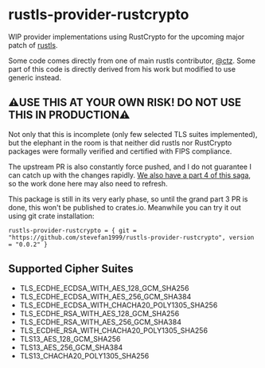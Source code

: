 # rustls-provider-rustcrypto

WIP provider implementations using RustCrypto for the upcoming major patch of [rustls](https://github.com/rustls/rustls/pull/1405).

Some code comes directly from one of main rustls contributor, [@ctz](https://github.com/ctz). Some part of this code is directly derived from his work but modified to use generic instead.

## ⚠️USE THIS AT YOUR OWN RISK! DO NOT USE THIS IN PRODUCTION⚠️

Not only that this is incomplete (only few selected TLS suites implemented), but the elephant in the room is that neither did rustls nor RustCrypto packages were formally verified and certified with FIPS compliance.

The upstream PR is also constantly force pushed, and I do not guarantee I can catch up with the changes rapidly. [We also have a part 4 of this saga](https://github.com/rustls/rustls/pull/1448), so the work done here may also need to refresh.

This package is still in its very early phase, so until the grand part 3 PR is done, this won't be published to crates.io. Meanwhile you can try it out using git crate installation:

```
rustls-provider-rustcrypto = { git = "https://github.com/stevefan1999/rustls-provider-rustcrypto", version = "0.0.2" }
```

## Supported Cipher Suites

- TLS_ECDHE_ECDSA_WITH_AES_128_GCM_SHA256
- TLS_ECDHE_ECDSA_WITH_AES_256_GCM_SHA384
- TLS_ECDHE_ECDSA_WITH_CHACHA20_POLY1305_SHA256
- TLS_ECDHE_RSA_WITH_AES_128_GCM_SHA256
- TLS_ECDHE_RSA_WITH_AES_256_GCM_SHA384
- TLS_ECDHE_RSA_WITH_CHACHA20_POLY1305_SHA256
- TLS13_AES_128_GCM_SHA256
- TLS13_AES_256_GCM_SHA384
- TLS13_CHACHA20_POLY1305_SHA256